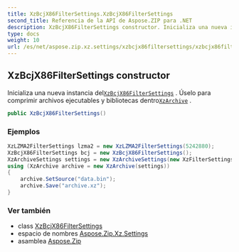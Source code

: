```yaml
---
title: XzBcjX86FilterSettings.XzBcjX86FilterSettings
second_title: Referencia de la API de Aspose.ZIP para .NET
description: XzBcjX86FilterSettings constructor. Inicializa una nueva instancia delXzBcjX86FilterSettings . Úselo para comprimir archivos ejecutables y bibliotecas dentroXzArchive .
type: docs
weight: 10
url: /es/net/aspose.zip.xz.settings/xzbcjx86filtersettings/xzbcjx86filtersettings/
---
```

## XzBcjX86FilterSettings constructor

Inicializa una nueva instancia del[`XzBcjX86FilterSettings`](../) . Úselo para comprimir archivos ejecutables y bibliotecas dentro[`XzArchive`](../../../aspose.zip.xz/xzarchive/) .

```csharp
public XzBcjX86FilterSettings()
```

### Ejemplos

```csharp
XzLZMA2FilterSettings lzma2 = new XzLZMA2FilterSettings(5242880);
XzBcjX86FilterSettings bcj = new XzBcjX86FilterSettings();
XzArchiveSettings settings = new XzArchiveSettings(new XzFilterSettings[] {bcj,lzma2}, 10485760, XzCheckType.Crc32);
using (XzArchive archive = new XzArchive(settings))
{
    archive.SetSource("data.bin");
    archive.Save("archive.xz");
}
```

### Ver también

* class [XzBcjX86FilterSettings](../)
* espacio de nombres [Aspose.Zip.Xz.Settings](../../xzbcjx86filtersettings/)
* asamblea [Aspose.Zip](../../../)


